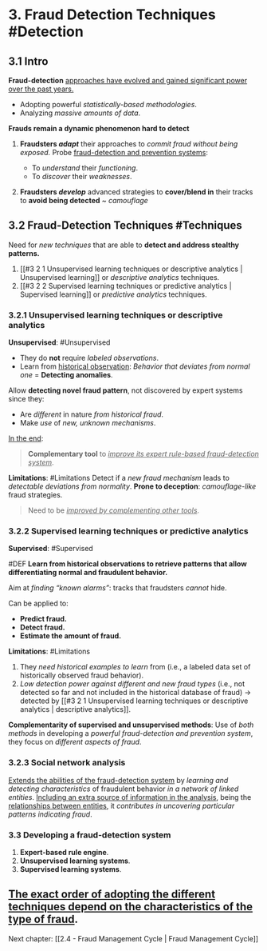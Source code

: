 # 3. Fraud Detection Techniques #Detection
## 3.1 Intro
**Fraud-detection** <u>approaches have evolved and gained significant power over the past years.</u>
- Adopting powerful *statistically-based methodologies*.
- Analyzing *massive amounts of data*.

**Frauds remain a dynamic phenomenon hard to detect**

1. **Fraudsters *adapt*** their approaches to *commit fraud without being exposed.*
	Probe <u>fraud-detection and prevention systems</u>:
	- To *understand* their *functioning*.
	- To *discover* their *weaknesses*.

2. **Fraudsters *develop*** advanced strategies to **cover/blend in** their tracks to **avoid being detected** ~ *camouflage*

## 3.2 Fraud-Detection Techniques #Techniques
Need for *new techniques* that are able to **detect and address stealthy patterns.**
1. [[#3 2 1 Unsupervised learning techniques or descriptive analytics | Unsupervised learning]] or *descriptive analytics* techniques.
2. [[#3 2 2 Supervised learning techniques or predictive analytics | Supervised learning]] or *predictive analytics* techniques.

### 3.2.1 Unsupervised learning techniques or descriptive analytics 
**Unsupervised**: #Unsupervised
- They do **not** require *labeled observations*.
- Learn from <u>historical observation</u>:
	*Behavior that deviates from normal one* = **Detecting anomalies**.
	
Allow **detecting novel fraud pattern**, not discovered by expert systems since they:
- Are *different* in nature *from historical fraud*.
- Make *use* of *new, unknown mechanisms*.

<u>In the end</u>:

> **Complementary tool** to *<u>improve its expert rule-based fraud-detection system</u>*.

**Limitations**: #Limitations
Detect if a *new fraud mechanism* leads to *detectable deviations from normality*.
**Prone to deception**: *camouflage-like* fraud strategies.

> Need to be *<u>improved by complementing other tools</u>*.


### 3.2.2 Supervised learning techniques or predictive analytics
**Supervised**: #Supervised

#DEF **Learn from historical observations to retrieve patterns that allow differentiating normal and fraudulent behavior.**

Aim at *finding “known alarms”*: tracks that fraudsters *cannot* hide.

Can be applied to:
- **Predict fraud.**
- **Detect fraud.**
- **Estimate the amount of fraud.**

**Limitations**: #Limitations

1. They *need historical examples to learn* from (i.e., a labeled data set of historically observed fraud behavior).
2. *Low detection power against different and new fraud types* (i.e., not detected so far and not included in the historical database of fraud) -> detected by [[#3 2 1 Unsupervised learning techniques or descriptive analytics | descriptive analytics]].

**Complementarity of supervised and unsupervised methods**:
Use of *both methods* in developing a *powerful fraud-detection and prevention system*, they focus on *different aspects of fraud*.

### 3.2.3 Social network analysis
<u>Extends the abilities of the fraud-detection system</u> by *learning and detecting characteristics* of fraudulent behavior *in a network of linked entities*.
<u>Including an extra source of information in the analysis</u>, being the <u>relationships between entities</u>, it *contributes in uncovering particular patterns indicating fraud*.

### 3.3 Developing a fraud-detection system
1. **Expert-based rule engine**.
2. **Unsupervised learning systems**.
3. **Supervised learning systems**.

<u>The exact order of adopting the different techniques depend on the characteristics of the type of fraud</u>.
--- 
Next chapter: [[2.4 - Fraud Management Cycle | Fraud Management Cycle]]